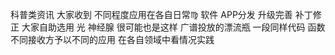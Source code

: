 科普类资讯 大家收到 不同程度应用在各自日常♍︎
软件 APP分发 升级完善 补丁修正 大家自助选用
光 神经腺 很可能也是这样 广谱投放的漂流瓶
一段同样代码 函数 不同接收方予以不同的应用
在各自领域中看情况实践
